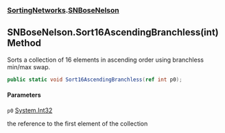 ### [SortingNetworks](SortingNetworks.md 'SortingNetworks').[SNBoseNelson](SortingNetworks.SNBoseNelson.md 'SortingNetworks.SNBoseNelson')

## SNBoseNelson.Sort16AscendingBranchless(int) Method

Sorts a collection of 16 elements in ascending order using branchless min/max swap.

```csharp
public static void Sort16AscendingBranchless(ref int p0);
```
#### Parameters

<a name='SortingNetworks.SNBoseNelson.Sort16AscendingBranchless(int).p0'></a>

`p0` [System.Int32](https://docs.microsoft.com/en-us/dotnet/api/System.Int32 'System.Int32')

the reference to the first element of the collection
